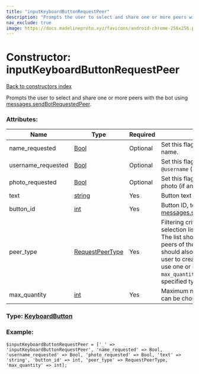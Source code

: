 ```yaml
---
title: "inputKeyboardButtonRequestPeer"
description: "Prompts the user to select and share one or more peers with the bot using messages.sendBotRequestedPeer."
nav_exclude: true
image: https://docs.madelineproto.xyz/favicons/android-chrome-256x256.png
---
```

# Constructor: inputKeyboardButtonRequestPeer  
[Back to constructors index](/API_docs/constructors/index.html)



Prompts the user to select and share one or more peers with the bot using [messages.sendBotRequestedPeer](../methods/messages.sendBotRequestedPeer.html).

### Attributes:

| Name     |    Type       | Required | Description |
|----------|---------------|----------|-------------|
|name\_requested|[Bool](/API_docs/types/Bool.html) | Optional|Set this flag to request the peer's name.|
|username\_requested|[Bool](/API_docs/types/Bool.html) | Optional|Set this flag to request the peer's `@username` (if any).|
|photo\_requested|[Bool](/API_docs/types/Bool.html) | Optional|Set this flag to request the peer's photo (if any).|
|text|[string](/API_docs/types/string.html) | Yes|Button text|
|button\_id|[int](/API_docs/types/int.html) | Yes|Button ID, to be passed to [messages.sendBotRequestedPeer](../methods/messages.sendBotRequestedPeer.html).|
|peer\_type|[RequestPeerType](/API_docs/types/RequestPeerType.html) | Yes|Filtering criteria to use for the peer selection list shown to the user. <br>The list should display all existing peers of the specified type, and should also offer an option for the user to create and immediately use one or more (up to `max_quantity`) peers of the specified type, if needed.|
|max\_quantity|[int](/API_docs/types/int.html) | Yes|Maximum number of peers that can be chosen.|



### Type: [KeyboardButton](/API_docs/types/KeyboardButton.html)


### Example:

```
$inputKeyboardButtonRequestPeer = ['_' => 'inputKeyboardButtonRequestPeer', 'name_requested' => Bool, 'username_requested' => Bool, 'photo_requested' => Bool, 'text' => 'string', 'button_id' => int, 'peer_type' => RequestPeerType, 'max_quantity' => int];
```  
